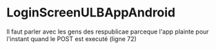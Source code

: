 LoginScreenULBAppAndroid
========================

Il faut parler avec les gens des respublicae parceque l'app plainte pour l'instant quand le POST est executé (ligne 72)
